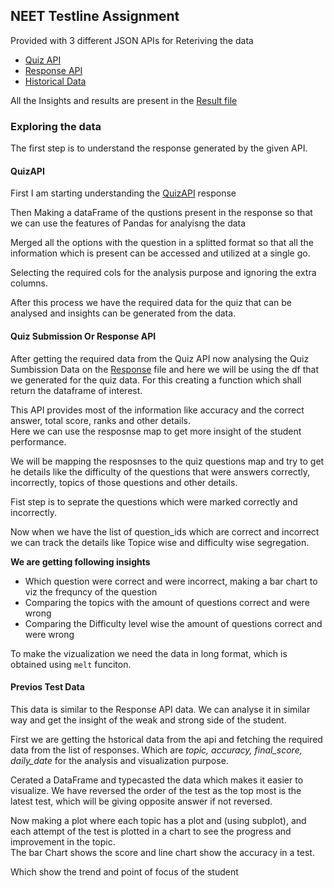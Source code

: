 ## NEET Testline Assignment

Provided with 3 different JSON APIs for Reteriving the data
 
- [Quiz API](https://www.jsonkeeper.com/b/LLQT)
- [Response API](https://api.jsonserve.com/rJvd7g)
- [Historical Data](https://api.jsonserve.com/XgAgFJ)

All the Insights and results are present in the [Result file](Result.md)

### Exploring the data
The first step is to understand the response generated by the given API.

#### QuizAPI
First I am starting understanding the [QuizAPI](QuizAPI.ipynb) response

Then Making a dataFrame of the qustions present in the response so that we can use the features of Pandas for analyisng the data

Merged all the options with the question in a splitted format so that all the information which is present can be accessed and utilized at a single go.

Selecting the required cols for the analysis purpose and ignoring the extra columns. 

After this process we have the required data for the quiz that can be analysed and insights can be generated from the data.

#### Quiz Submission Or Response API
After getting the required data from the Quiz API now analysing the Quiz Sumbission Data on the [Response](ResponseAPI.ipynb) file and here we will be using the df that we generated for the quiz data. For this creating a function which shall return the dataframe of interest.

This API provides most of the information like accuracy and the correct answer, total score, ranks and other details.<br>
Here we can use the resposnse map to get more insight of the student performance.

We will be mapping the resposnses to the quiz questions map and try to get he details like the difficulty of the questions that were answers correctly, incorrectly, topics of those questions and other details.

Fist step is to seprate the questions which were marked correctly and incorrectly.

Now when we have the list of question_ids which are correct and incorrect we can track the details like Topice wise and difficulty wise segregation.

**We are getting following insights**
- Which question were correct and were incorrect, making a bar chart to viz the frequncy of the question
- Comparing the topics with the amount of questions correct and were wrong
- Comparing the Difficulty level wise the amount of questions correct and were wrong

To make the vizualization we need the data in long format, which is obtained using `melt` funciton.

#### Previos Test Data

This data is similar to the Response API data. We can analyse it in similar way and get the insight of the weak and strong side of the student.

First we are getting the hstorical data from the api and fetching the required data from the list of responses. Which are *topic, accuracy, final_score, daily_date* for the analysis and visualization purpose.

Cerated a DataFrame and typecasted the data which makes it easier to visualize. We have reversed the order of the test as the top most is the latest test, which will be giving opposite answer if not reversed.

Now making a plot where each topic has a plot and (using subplot), and each attempt of the test is plotted in a chart to see the progress and improvement in the topic. <br>
The bar Chart shows the score and line chart show the accuracy in a test.

Which show the trend and point of focus of the student